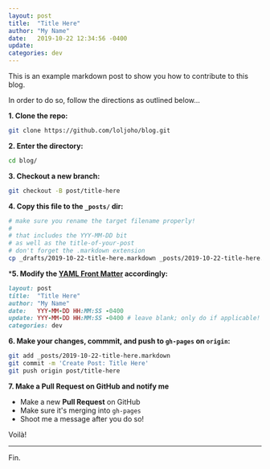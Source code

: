 ```yaml
---
layout: post
title:  "Title Here"
author: "My Name"
date:   2019-10-22 12:34:56 -0400
update: 
categories: dev
---
```


This is an example markdown post to show you how to contribute to this blog.

In order to do so, follow the directions as outlined below...


**1. Clone the repo:**
```bash
git clone https://github.com/loljoho/blog.git
```

**2. Enter the directory:**
```bash
cd blog/
```

**3. Checkout a new branch:**
```bash
git checkout -B post/title-here
```

**4. Copy this file to the `_posts/` dir:**
```bash
# make sure you rename the target filename properly!
#
# that includes the YYY-MM-DD bit
# as well as the title-of-your-post
# don't forget the .markdown extension
cp _drafts/2019-10-22-title-here.markdown _posts/2019-10-22-title-here.markdown
```

***5. Modify the [YAML Front Matter](https://jekyllrb.com/docs/front-matter/) accordingly:**
```ruby
layout: post
title:  "Title Here"
author: "My Name"
date:   YYY-MM-DD HH:MM:SS -0400
update: YYY-MM-DD HH:MM:SS -0400 # leave blank; only do if applicable!
categories: dev
```

**6. Make your changes, commmit, and push to `gh-pages` on `origin`:**
```bash
git add _posts/2019-10-22-title-here.markdown
git commit -m 'Create Post: Title Here'
git push origin post/title-here
```

**7. Make a Pull Request on GitHub and notify me**

 - Make a new **Pull Request** on GitHub
 - Make sure it's merging into `gh-pages`
 - Shoot me a message after you do so!

Voilà!

---

Fin.